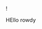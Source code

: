 !
<link href="https://unpkg.com/tailwindcss@^1.0/dist/tailwind.min.css" rel="stylesheet">
<p class="title-font ">HEllo rowdy</p>

